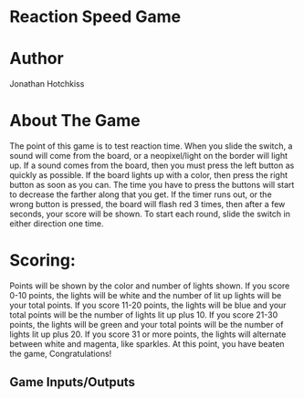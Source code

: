 # Reaction Speed Game

# Author
Jonathan Hotchkiss

# About The Game
The point of this game is to test reaction time. When you slide the switch, a sound will come from the board, or a neopixel/light on the border will light up. If a sound comes from the board, then you must press the left button as quickly as possible. If the board lights up with a color, then press the right button as soon as you can. The time you have to press the buttons will start to decrease the farther along that you get. If the timer runs out, or the wrong button is pressed, the board will flash red 3 times, then after a few seconds, your score will be shown. To start each round, slide the switch in either direction one time.

# Scoring:
Points will be shown by the color and number of lights shown. 
If you score 0-10 points, the lights will be white and the number of lit up lights will be your total points.
If you score 11-20 points, the lights will be blue and your total points will be the number of lights lit up plus 10.
If you score 21-30 points, the lights will be green and your total points will be the number of lights lit up plus 20.
If you score 31 or more points, the lights will alternate between white and magenta, like sparkles. At this point, you have beaten the game, Congratulations!

## Game Inputs/Outputs

